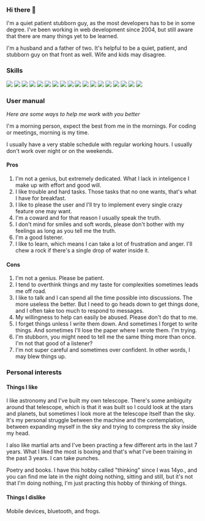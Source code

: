 ### Hi there 👋

I'm a quiet patient stubborn guy, as the most developers has to be in some degree. I've been working in web development since 2004, but still aware that there are  many things yet to be learned.

I'm a husband and a father of two. It's helpful to be a quiet, patient, and stubborn guy on that front as well. Wife and kids may disagree.

### Skills
![](https://img.shields.io/badge/-PHP-000?&logo=php)
![](https://img.shields.io/badge/-Python-000?&logo=Python)
![](https://img.shields.io/badge/-Vue-000?&logo=vue.js)
![](https://img.shields.io/badge/-Angular-000?&logo=angular&logoColor=DD0031)
![](https://img.shields.io/badge/-JavaScript-000?&logo=JavaScript)
![](https://img.shields.io/badge/-TypeScript-000?&logo=TypeScript)
![](https://img.shields.io/badge/-HTML5-000?&logo=html5)
![](https://img.shields.io/badge/-CSS3-000?&logo=css3&logoColor=254BDD)
![](https://img.shields.io/badge/-Sass-000?&logo=sass)
![](https://img.shields.io/badge/-WordPress-000?&logo=wordpress)
![](https://img.shields.io/badge/-Tailwind-000?&logo=tailwind-css)
![](https://img.shields.io/badge/-Bootstrap-000?&logo=bootstrap)
![](https://img.shields.io/badge/-MySQL-000?&logo=MySQL)
![](https://img.shields.io/badge/-Postgres-000?&logo=postgresql)
![](https://img.shields.io/badge/-SQLServer-000?&logo=microsoft-sql-server)
![](https://img.shields.io/badge/-Cordova-000?&logo=apache-cordova&logoColor=4CC2E4)
![](https://img.shields.io/badge/-NativeScript-000?&logo=NativeScript&logoColor=65ADF1)
![](https://img.shields.io/badge/-Ionic-000?&logo=ionic)

### User manual

_Here are some ways to help me work with you better_

I'm a morning person, expect the best from me in the mornings. For coding or meetings, morning is my time. 

I usually have a very stable schedule with regular working hours. I usually don't work over night or on the weekends.

#### Pros

1. I'm not a genius, but extremely dedicated. What I lack in inteligence I make up with effort and good will.
2. I like trouble and hard tasks. Those tasks that no one wants, that's what I have for breakfast.
3. I like to please the user and I'll try to implement every single crazy feature one may want.
4. I'm a coward and for that reason I usually speak the truth.
5. I don't mind for smiles and soft words, please don't bother with my feelings as long as you tell me the truth.
6. I'm a good listener. 
7. I like to learn, which means I can take a lot of frustration and anger. I'll chew a rock if there's a single drop of water inside it.

#### Cons

1. I'm not a genius. Please be patient.
2. I tend to overthink things and my taste for complexities sometimes leads me off road.
3. I like to talk and I can spend all the time possible into discussions. The more useless the better. But I need to go heads down to get things done, and I often take too much to respond to messages.
4. My willingness to help can easily be abused. Please don't do that to me.
5. I forget things unless I write them down. And sometimes I forget to write things. And sometimes I'll lose the paper where I wrote them. I'm trying.
6. I'm stubborn, you might need to tell me the same thing more than once. I'm not that good of a listener?
7. I'm not super careful and sometimes over confident. In other words, I may blew things up.


### Personal interests

#### Things I like

I like astronomy and I've built my own telescope. There's some ambiguity around that telescope, which is that it was built so I could look at the stars and planets, but sometimes I look more at the telescope itself than the sky. It's my personal struggle between the machine and the contemplation, between expanding myself in the sky and trying to compress the sky inside my head. 

I also like martial arts and I've been practing a few different arts in the last 7 years. What I liked the most is boxing and that's what I've been training in the past 3 years. I can take punches. 

Poetry and books. I have this hobby called "thinking" since I was 14yo., and you can find me late in the night doing nothing, sitting and still, but it's not that I'm doing nothing, I'm just practing this hobby of thinking of things.

#### Things I dislike

Mobile devices, bluetooth, and frogs. 


